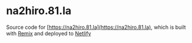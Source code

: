 # na2hiro.81.la

Source code for [https://na2hiro.81.la](https://na2hiro.81.la), which is built with [Remix](https://remix.run/) and deployed to [Netlify](https://www.netlify.com/)
